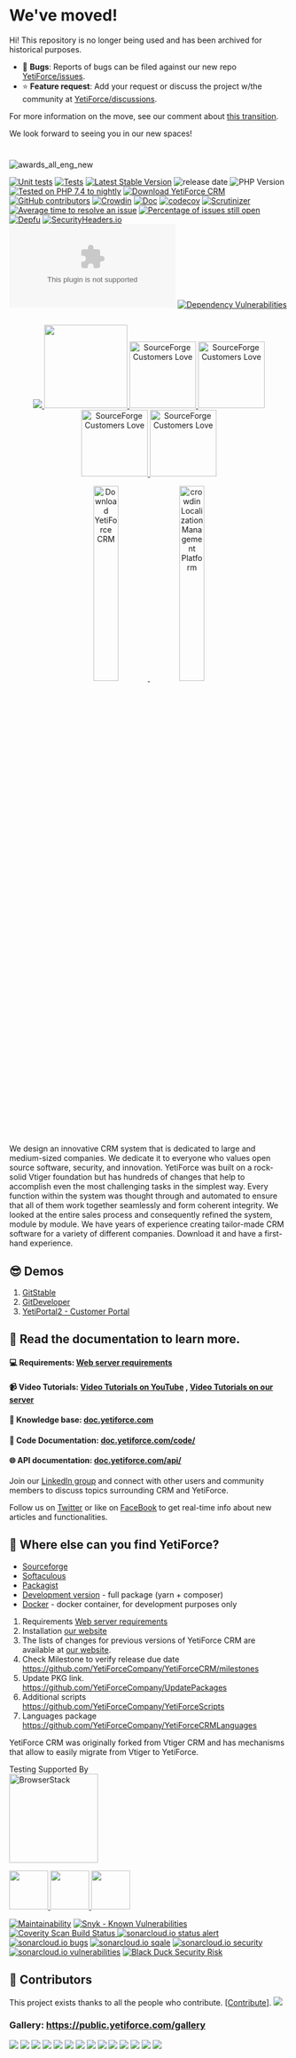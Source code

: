 
# We've moved!

 Hi! This repository is no longer being used and has been archived for historical purposes.

 - 🐞 **Bugs**: Reports of bugs can be filed against our new repo [YetiForce/issues](https://github.com/YetiForceCompany/YetiForce/issues).
 - ⭐ **Feature request**: Add your request or discuss the project w/the community at [YetiForce/discussions](https://github.com/YetiForceCompany/YetiForce/discussions).

 For more information on the move, see our comment about [this transition](https://github.com/YetiForceCompany/YetiForce/discussions/27).
 
 We look forward to seeing you in our new spaces!
#
![awards_all_eng_new](https://user-images.githubusercontent.com/10197525/47670510-aa6e9880-dbad-11e8-9720-be7f34dba9e1.jpg)

[![Unit tests](https://github.com/YetiForceCompany/YetiForceCRM/actions/workflows/tests.yml/badge.svg?branch=developer)](https://github.com/YetiForceCompany/YetiForceCRM/actions/workflows/tests.yml)
[![Tests](https://github.com/YetiForceCompany/YetiForceCRM/workflows/Tests/badge.svg)](https://github.com/YetiForceCompany/YetiForceCRM/actions/workflows/tests.yml?query=workflow)
[![Latest Stable Version](https://poser.pugx.org/yetiforce/yetiforce-crm/v/stable)](https://packagist.org/packages/yetiforce/yetiforce-crm)
![release date](https://img.shields.io/github/release-date/YetiForceCompany/YetiForceCRM)
![PHP Version](https://img.shields.io/packagist/php-v/yetiforce/yetiforce-crm)
[![Tested on PHP 7.4 to nightly](https://img.shields.io/badge/tested%20on-PHP%207.4%20%7C%208.0%20%7C%208.1%20dev%20-brightgreen.svg?maxAge=2419200)](https://github.com/YetiForceCompany/YetiForceCRM/actions?query=workflow%3Atests)
[![Download YetiForce CRM](https://img.shields.io/sourceforge/dt/yetiforce.svg)](https://sourceforge.net/projects/yetiforce/files/latest/download)
[![GitHub contributors](https://img.shields.io/github/contributors/YetiForceCompany/YetiForceCRM.svg)](https://GitHub.com/YetiForceCompany/YetiForceCRM/graphs/contributors/)
[![Crowdin](https://d322cqt584bo4o.cloudfront.net/yetiforcecrm/localized.svg)](https://crowdin.com/project/yetiforcecrm)
[![Doc](https://img.shields.io/badge/Doc-doc.yetiforce.com-brightgreen.svg)](https://doc.yetiforce.com/)
[![codecov](https://codecov.io/gh/YetiForceCompany/YetiForceCRM/branch/developer/graph/badge.svg)](https://codecov.io/gh/YetiForceCompany/YetiForceCRM)
[![Scrutinizer](https://scrutinizer-ci.com/g/YetiForceCompany/YetiForceCRM/badges/quality-score.png?b=developer)](https://scrutinizer-ci.com/g/YetiForceCompany/YetiForceCRM/)
[![Average time to resolve an issue](http://isitmaintained.com/badge/resolution/YetiForceCompany/YetiForceCRM.svg)](http://isitmaintained.com/project/YetiForceCompany/YetiForceCRM 'Average time to resolve an issue')
[![Percentage of issues still open](http://isitmaintained.com/badge/open/YetiForceCompany/YetiForceCRM.svg)](http://isitmaintained.com/project/YetiForceCompany/YetiForceCRM 'Percentage of issues still open')
[![Depfu](https://badges.depfu.com/badges/56870798a59eff717ff60bc775ca6a33/overview.svg)](https://depfu.com/github/YetiForceCompany/YetiForceCRM?project_id=5174)
[![SecurityHeaders.io](https://img.shields.io/security-headers?url=https%3A%2F%2Fgitdeveloper.yetiforce.com)](https://securityheaders.io/?q=https://gitdeveloper.yetiforce.com)
[![mozilla-observatory](https://img.shields.io/mozilla-observatory/grade/gitdeveloper.yetiforce.com?publish)](https://observatory.mozilla.org/analyze/gitdeveloper.yetiforce.com)
[![Dependency Vulnerabilities](https://img.shields.io/endpoint?url=https%3A%2F%2Fapi-hooks.soos.io%2Fapi%2Fshieldsio-badges%3FbadgeType%3DDependencyVulnerabilities%26pid%3D3fd2seq3i)](https://app.soos.io)

<img src="https://stats.yetiforce.com/matomo.php?idsite=4&amp;rec=1" style="border:0" alt="" />

<p align="center">
	<a href='http://www.capterra.com/customer-relationship-management-software/reviews/159123/Yetiforce%20/YetiForce?utm_source=vendor&utm_medium=badge&utm_campaign=capterra_reviews_badge'>
		<img border='0' src='https://assets.capterra.com/badge/470cd214b89233aa4e89972fa49c3253.png?v=2111411&p=159123' />
	</a>
	<a href='https://www.capterra.com/customer-relationship-management-software/#affordable' width="50">
		<img border='0' src='https://public.yetiforce.com/img/CRM-AF-2017.png' width="150"/>
	</a>
	<a href="https://sourceforge.net/software/product/Yetiforce/?pk_campaign=badge&amp;pk_source=vendor" target="_blank" rel="nofollow">
		<img alt="SourceForge Customers Love" src="https://sourceforge.net/cdn/syndication/badge_img/2970487/light-default" height="120px" width="120px;">
	</a>
	<a href="https://sourceforge.net/software/product/Yetiforce/?pk_campaign=badge&amp;pk_source=vendor" target="_blank" rel="nofollow">
		<img alt="SourceForge Customers Love" src="https://sourceforge.net/cdn/syndication/badge_img/2324499/oss-users-love-us-white" height="120px" width="120px;">
	</a>
	<a href="https://sourceforge.net/software/product/Yetiforce/?pk_campaign=badge&amp;pk_source=vendor" target="_blank" rel="nofollow">
		<img alt="SourceForge Customers Love" src="https://sourceforge.net/cdn/syndication/badge_img/2970487/top-performer-summer-white?achievement=top-performer-seasonal-2021-summer" height="120px" width="120px;">
	</a>
	<a href="https://sourceforge.net/software/product/Yetiforce/?pk_campaign=badge&amp;pk_source=vendor" target="_blank" rel="nofollow">
		<img alt="SourceForge Customers Love" src="https://sourceforge.net/cdn/syndication/badge_img/2970487/top-performer-spring-white?achievement=top-performer-seasonal-2021-spring" height="120px" width="120px;">
	</a>
</p>

<p align="center">
	<a href="https://sourceforge.net/projects/yetiforce/files/latest/download" rel="nofollow">
		<img width="30%" src="https://a.fsdn.com/con/app/sf-download-button" srcset="https://a.fsdn.com/con/app/sf-download-button?button_size=2x 2x" alt="Download YetiForce CRM">
	</a>
	<a href="https://crowdin.com/project/yetiforcecrm" rel="nofollow">
		<img width="30%" src="https://support.crowdin.com/assets/badges/localization-at-transparent@1x.svg" alt="crowdin Localization Management Platform">
	</a>
</p>

We design an innovative CRM system that is dedicated to large and medium-sized companies. We dedicate it to everyone who values open source software, security, and innovation. YetiForce was built on a rock-solid Vtiger foundation but has hundreds of changes that help to accomplish even the most challenging tasks in the simplest way. Every function within the system was thought through and automated to ensure that all of them work together seamlessly and form coherent integrity. We looked at the entire sales process and consequently refined the system, module by module. We have years of experience creating tailor-made CRM software for a variety of different companies. Download it and have a first-hand experience.

## 😎 Demos

1. [GitStable](https://gitstable.yetiforce.com)
2. [GitDeveloper](https://gitdeveloper.yetiforce.com)
3. [YetiPortal2 - Customer Portal](https://github.com/YetiForceCompany/YetiForcePortal2#-demo)

## 📖 Read the documentation to learn more.

#### :computer: Requirements: [Web server requirements](https://doc.yetiforce.com/introduction/requirements/)

#### :video_camera: Video Tutorials: [Video Tutorials on YouTube](https://www.youtube.com/playlist?list=PLX0lktP3Kukg_Da-TaEBys-aON68Yy2vh) , [Video Tutorials on our server](https://public.yetiforce.com/Tutorials/)

#### :blue_book: Knowledge base: [doc.yetiforce.com](https://doc.yetiforce.com/)

#### :pencil: Code Documentation: [doc.yetiforce.com/code/](https://doc.yetiforce.com/code/)

#### :globe_with_meridians: API documentation: [doc.yetiforce.com/api/](https://doc.yetiforce.com/api/)

Join our [LinkedIn group](https://www.linkedin.com/groups/8177576) and connect with other users and community members to discuss topics surrounding CRM and YetiForce.

Follow us on [Twitter](https://twitter.com/YetiForceEN) or like on [FaceBook](https://www.facebook.com/YetiForce-CRM-158646854306054/?ref=aymt_homepage_panel) to get real-time info about new articles and functionalities.

## 🔎 Where else can you find YetiForce?

- [Sourceforge](https://sourceforge.net/projects/yetiforce/)
- [Softaculous](http://www.softaculous.com/apps/erp/YetiForce)
- [Packagist](https://packagist.org/packages/yetiforce/yetiforce-crm)
- [Development version](https://download.yetiforce.com/crm-developer.zip) - full package (yarn + composer)
- [Docker](tests/setup/docker.md) - docker container, for development purposes only

1. Requirements [Web server requirements](https://doc.yetiforce.com/introduction/requirements/)
2. Installation [our website](https://doc.yetiforce.com/introduction/installation-manual)
3. The lists of changes for previous versions of YetiForce CRM are available at [our website](https://doc.yetiforce.com/introduction/release-notes-changelog).
4. Check Milestone to verify release due date
   https://github.com/YetiForceCompany/YetiForceCRM/milestones
5. Update PKG link.
   https://github.com/YetiForceCompany/UpdatePackages
6. Additional scripts
   https://github.com/YetiForceCompany/YetiForceScripts
7. Languages package
   https://github.com/YetiForceCompany/YetiForceCRMLanguages

YetiForce CRM was originally forked from Vtiger CRM and has mechanisms that allow to easily migrate from Vtiger to YetiForce.

Testing Supported By<br/>
<a href="http://browserstack.com">
<img width="160" src="http://foundation.zurb.com/sites/docs/assets/img/logos/browser-stack.svg" alt="BrowserStack"/>
</a>

<a href="https://validator.swagger.io/validator/debug?url=https%3A%2F%2Fgitdeveloper.yetiforce.com/api/WebserviceStandard.json">
<img width="70" src="https://validator.swagger.io/validator?url=https://gitdeveloper.yetiforce.com/api/WebserviceStandard.json" />
</a>
<a href="https://validator.swagger.io/validator/debug?url=https%3A%2F%2Fgitdeveloper.yetiforce.com/api/WebservicePremium.json">
<img width="70" src="https://validator.swagger.io/validator?url=https://gitdeveloper.yetiforce.com/api/WebservicePremium.json" />
</a>
<a href="https://validator.swagger.io/validator/debug?url=https%3A%2F%2Fgitdeveloper.yetiforce.com/api/ManageConsents.json">
<img width="70" src="https://validator.swagger.io/validator?url=https://gitdeveloper.yetiforce.com/api/ManageConsents.json" />
</a>

[![Maintainability](https://api.codeclimate.com/v1/badges/2e9276651b48a905f0ee/maintainability)](https://codeclimate.com/github/YetiForceCompany/YetiForceCRM/maintainability)
[![Snyk - Known Vulnerabilities](https://snyk.io/test/github/YetiForceCompany/YetiForceCRM/badge.svg)](https://snyk.io/test/github/YetiForceCompany/YetiForceCRM)
<a href="https://scan.coverity.com/projects/yetiforcecompany-yetiforcecrm">
<img alt="Coverity Scan Build Status" src="https://scan.coverity.com/projects/16547/badge.svg"/>
</a>
[![sonarcloud.io status alert](https://sonarcloud.io/api/project_badges/measure?project=YetiForceCRM&metric=alert_status)](https://sonarcloud.io/dashboard?id=YetiForceCRM)
[![sonarcloud.io bugs](https://sonarcloud.io/api/project_badges/measure?project=YetiForceCRM&metric=bugs)](https://sonarcloud.io/dashboard?id=YetiForceCRM)
[![sonarcloud.io sqale](https://sonarcloud.io/api/project_badges/measure?project=YetiForceCRM&metric=sqale_rating)](https://sonarcloud.io/dashboard?id=YetiForceCRM)
[![sonarcloud.io security](https://sonarcloud.io/api/project_badges/measure?project=YetiForceCRM&metric=security_rating)](https://sonarcloud.io/dashboard?id=YetiForceCRM)
[![sonarcloud.io vulnerabilities](https://sonarcloud.io/api/project_badges/measure?project=YetiForceCRM&metric=vulnerabilities)](https://sonarcloud.io/dashboard?id=YetiForceCRM)
[![Black Duck Security Risk](https://copilot.blackducksoftware.com/github/repos/YetiForceCompany/YetiForceCRM/branches/developer/badge-risk.svg)](https://copilot.blackducksoftware.com/github/repos/YetiForceCompany/YetiForceCRM/branches/developer)

## 🎯 Contributors

This project exists thanks to all the people who contribute. [[Contribute](CONTRIBUTING.md)].
<a href="https://github.com/YetiForceCompany/YetiForceCRM/graphs/contributors">
<img src="https://contrib.rocks/image?repo=YetiForceCompany/YetiForceCRM" />
</a>

### Gallery: https://public.yetiforce.com/gallery

![](https://yetiforce.com/images/v6/1_home.png)
![](https://yetiforce.com/images/v6/1_home2.png)
![](https://yetiforce.com/images/v6/1_home3.png)
![](https://yetiforce.com/images/v6/2_kanban1.png)
![](https://yetiforce.com/images/v6/2_kanban2.png)
![](https://yetiforce.com/images/v6/3_detail.png)
![](https://yetiforce.com/images/v6/3_edit.png)
![](https://yetiforce.com/images/v6/3_list.png)
![](https://yetiforce.com/images/v6/4_detail.png)
![](https://yetiforce.com/images/v6/5_perms.png)
![](https://yetiforce.com/images/v6/5_progreswizard.png)
![](https://yetiforce.com/images/v6/6_calendar.png)
![](https://yetiforce.com/images/v6/7_map.png)
![](https://yetiforce.com/images/v6/8_admin.png)
